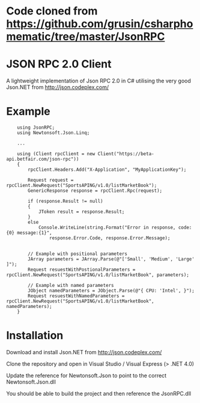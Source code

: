 Code cloned from https://github.com/grusin/csharphomematic/tree/master/JsonRPC
==============================================================================

JSON RPC 2.0 Client
===================

A lightweight implementation of Json RPC 2.0 in C# utilising the very good Json.NET from http://json.codeplex.com/

Example
=======
```Csharp
    using JsonRPC;
    using Newtonsoft.Json.Linq;
    
    ...  

    using (Client rpcClient = new Client("https://beta-api.betfair.com/json-rpc"))
    {
        rpcClient.Headers.Add("X-Application", "MyApplicationKey");
        
        Request request = rpcClient.NewRequest("SportsAPING/v1.0/listMarketBook");
        GenericResponse response = rpcClient.Rpc(request);
        
        if (response.Result != null)
        {
            JToken result = response.Result;
        }
        else
            Console.WriteLine(string.Format("Error in response, code:{0} message:{1}",
                response.Error.Code, response.Error.Message);
                
                
        // Example with positional parameters
        JArray parameters = JArray.Parse(@"['Small', 'Medium', 'Large' ]");
        Request resuestWithPostionalParameters = rpcClient.NewRequest("SportsAPING/v1.0/listMarketBook", parameters);
        
        // Example with named parameters
        JObject namedParameters = JObject.Parse(@"{ CPU: 'Intel', }");
        Request resuestWithNamedParameters = rpcClient.NewRequest("SportsAPING/v1.0/listMarketBook", namedParameters);
    }
```  
    
    

Installation 
============
Download and install Json.NET from http://json.codeplex.com/

Clone the repository and open in Visual Studio / Visual Express (> .NET 4.0)

Update the reference for Newtonsoft.Json to point to the correct Newtonsoft.Json.dll

You should be able to build the project and then reference the JsonRPC.dll


